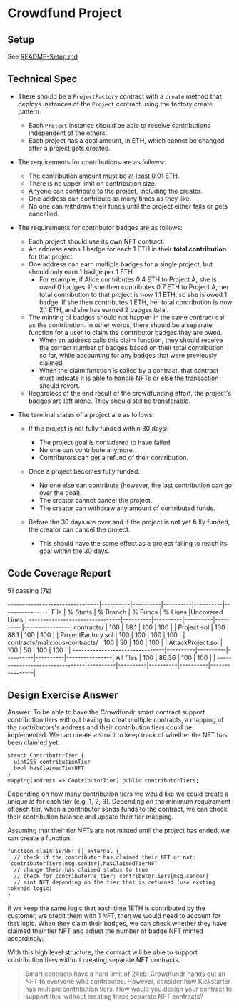# Crowdfund Project

## Setup

See [README-Setup.md](./README-Setup.md)

## Technical Spec

<!-- Here is the list the technical requirements of the project. We include them here by default for your first project, but for future projects we encourage you to develop a healthy habit of thinking + writing out the project specs and pasting them in your README. You may find you come up with additional specifications, in which case you should add them here.

The goal here is to help you think through the possible edge cases of all your contracts -->

- There should be a `ProjectFactory` contract with a `create` method that deploys instances of the `Project` contract using the factory create pattern.

  - Each `Project` instance should be able to receive contributions independent of the others.
  - Each project has a goal amount, in ETH, which cannot be changed after a project gets created.

- The requirements for contributions are as follows:

  - The contribution amount must be at least 0.01 ETH.
  - There is no upper limit on contribution size.
  - Anyone can contribute to the project, including the creator.
  - One address can contribute as many times as they like.
  - No one can withdraw their funds until the project either fails or gets cancelled.

- The requirements for contributor badges are as follows:

  - Each project should use its own NFT contract.
  - An address earns 1 badge for each 1 ETH in their **total contribution** for that project.
  - One address can earn multiple badges for a single project, but should only earn 1 badge per 1 ETH.
    - For example, if Alice contributes 0.4 ETH to Project A, she is owed 0 badges. If she then contributes 0.7 ETH to Project A, her total contribution to that project is now 1.1 ETH, so she is owed 1 badge. If she then contributes 1 ETH, her total contribution is now 2.1 ETH, and she has earned 2 badges total.
  - The minting of badges should not happen in the same contract call as the contribution. In other words, there should be a separate function for a user to claim the contributor badges they are owed.
    - When an address calls this claim function, they should receive the correct number of badges based on their total contribution so far, while accounting for any badges that were previously claimed.
    - When the claim function is called by a contract, that contract must [indicate it is able to handle NFTs](https://stackoverflow.com/a/71191158) or else the transaction should revert.
  - Regardless of the end result of the crowdfunding effort, the project's badges are left alone. They should still be transferable.

- The terminal states of a project are as follows:

  - If the project is not fully funded within 30 days:

    - The project goal is considered to have failed.
    - No one can contribute anymore.
    - Contributors can get a refund of their contribution.

  - Once a project becomes fully funded:

    - No one else can contribute (however, the last contribution can go over the goal).
    - The creator cannot cancel the project.
    - The creator can withdraw any amount of contributed funds.

  - Before the 30 days are over and if the project is not yet fully funded, the creator can cancel the project.
    - This should have the same effect as a project failing to reach its goal within the 30 days.

## Code Coverage Report

51 passing (7s)

--------------------------------|----------|----------|----------|----------|----------------|
File | % Stmts | % Branch | % Funcs | % Lines |Uncovered Lines |
--------------------------------|----------|----------|----------|----------|----------------|
contracts/ | 100 | 88.1 | 100 | 100 | |
Project.sol | 100 | 88.1 | 100 | 100 | |
ProjectFactory.sol | 100 | 100 | 100 | 100 | |
contracts/malicious-contracts/ | 100 | 50 | 100 | 100 | |
AttackProject.sol | 100 | 50 | 100 | 100 | |
--------------------------------|----------|----------|----------|----------|----------------|
All files | 100 | 86.36 | 100 | 100 | |
--------------------------------|----------|----------|----------|----------|----------------|

## Design Exercise Answer

Answer: To be able to have the Crowdfundr smart contract support contribution tiers without having to creat multiple contracts, a mapping of the contributors's address and their contribution tiers could be implemented. We can create a struct to keep track of whether the NFT has been claimed yet.

    struct ContributorTier {
      uint256 contributionTier
      bool hasClaimedTierNFT
    }
    mapping(address => ContributorTier) public contributorTiers;

Depending on how many contribution tiers we would like we could create a unique id for each tier (e.g. 1, 2, 3). Depending on the minimum requirement of each tier, when a contributor sends funds to the contract, we can check their contribution balance and update their tier mapping.

Assuming that their tier NFTs are not minted until the project has ended, we can create a function:

    function claimTierNFT () external {
      // check if the contributor has claimed their NFT or not: !contributorTiers[msg.sender].hasClaimedTierNFT
      // change their has claimed status to true
      // check for contributor's tier: contributorTiers[msg.sender]
      // mint NFT depending on the tier that is returned (use exsting tokenId logic)
    }

if we keep the same logic that each time 1ETH is contributed by the customer, we credit them with 1 NFT, then we would need to account for that logic. When they claim their badges, we can check whether they have claimed their tier NFT and adjust the number of badge NFT minted accordingly.

With this high level structure, the contract will be able to support contribution tiers without creating separate NFT contracts.

<!-- Answer the Design Exercise. -->
<!-- In your answer: (1) Consider the tradeoffs of your design, and (2) provide some pseudocode, or a diagram, to illustrate how one would get started. -->

> Smart contracts have a hard limit of 24kb. Crowdfundr hands out an NFT to everyone who contributes. However, consider how Kickstarter has multiple contribution tiers. How would you design your contract to support this, without creating three separate NFT contracts?
